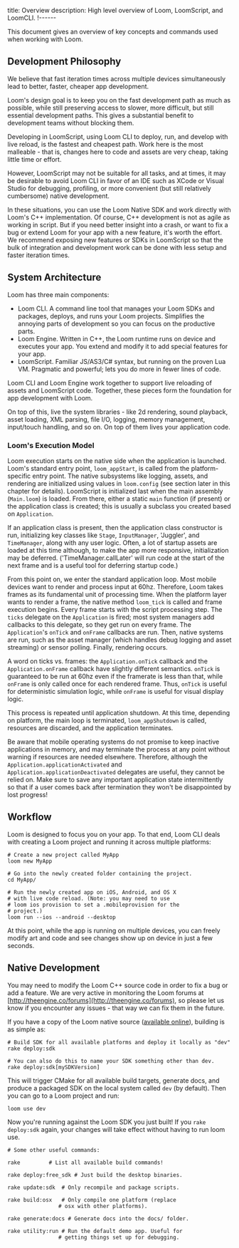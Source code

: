 title: Overview
description: High level overview of Loom, LoomScript, and LoomCLI.
!------

This document gives an overview of key concepts and commands used when working with Loom.

## Development Philosophy
We believe that fast iteration times across multiple devices simultaneously lead to better, faster, cheaper app development.

Loom's design goal is to keep you on the fast development path as much as possible, while still preserving access to slower, more difficult, but still essential development paths. This gives a substantial benefit to development teams without blocking them.

Developing in LoomScript, using Loom CLI to deploy, run, and develop with live reload, is the fastest and cheapest path. Work here is the most malleable - that is, changes here to code and assets are very cheap, taking little time or effort.

However, LoomScript may not be suitable for all tasks, and at times, it may be desirable to avoid Loom CLI in favor of an IDE such as XCode or Visual Studio for debugging, profiling, or more convenient (but still relatively cumbersome) native development. 

In these situations, you can use the Loom Native SDK and work directly with Loom's C++ implementation. Of course, C++ development is not as agile as working in script. But if you need better insight into a crash, or want to fix a bug or extend Loom for your app with a new feature, it's worth the effort. We recommend exposing new features or SDKs in LoomScript so that the bulk of integration and development work can be done with less setup and faster iteration times.

## System Architecture
Loom has three main components:

* Loom CLI. A command line tool that manages your Loom SDKs and packages, deploys, and runs your Loom projects. Simplifies the annoying parts of development so you can focus on the productive parts.
* Loom Engine. Written in C++, the Loom runtime runs on device and executes your app. You extend and modify it to add special features for your app.
* LoomScript. Familiar JS/AS3/C# syntax, but running on the proven Lua VM. Pragmatic and powerful; lets you do more in fewer lines of code.

Loom CLI and Loom Engine work together to support live reloading of assets and LoomScript code. Together, these pieces form the foundation for app development with Loom.

On top of this, live the system libraries - like 2d rendering, sound playback, asset loading, XML parsing, file I/O, logging, memory management, input/touch handling, and so on. On top of them lives your application code.

### Loom's Execution Model

Loom execution starts on the native side when the application is launched. Loom's standard entry point, `loom_appStart`, is called from the platform-specific entry point. The native subsystems like logging, assets, and rendering are initialized using values in `loom.config` (see section later in this chapter for details). LoomScript is initialized last when the main assembly (`Main.loom`)  is loaded. From there, either a static `main` function (if present) or the application class is created; this is usually a subclass you created based on `Application`. 

If an application class is present, then the application class constructor is run, initializing key classes like `Stage`, `InputManager`, 'Juggler', and `TimeManager`, along with any user logic. Often, a lot of startup assets are loaded at this time although, to make the app more responsive, initialization may be deferred. ('TimeManager.callLater' will run code at the start of the next frame and is a useful tool for deferring startup code.)

From this point on, we enter the standard application loop. Most mobile devices want to render and process input at 60hz. Therefore, Loom takes frames as its fundamental unit of processing time. When the platform layer wants to render a frame, the native method `loom_tick` is called and frame execution begins. Every frame starts with the script processing step. The `ticks` delegate on the `Application` is fired; most system managers add callbacks to this delegate, so they get run on every frame. The `Application`'s `onTick` and `onFrame` callbacks are run. Then, native systems are run, such as the asset manager (which handles debug logging and asset streaming) or sensor polling. Finally, rendering occurs.

A word on ticks vs. frames: the `Application.onTick` callback and the `Application.onFrame` callback have slightly different semantics. `onTick` is guaranteed to be run at 60hz even if the framerate is less than that, while `onFrame` is only called once for each rendered frame. Thus, `onTick` is useful for deterministic simulation logic, while `onFrame` is useful for visual display logic.

This process is repeated until application shutdown. At this time, depending on platform, the main loop is terminated, `loom_appShutdown` is called, resources are discarded, and the application terminates.

Be aware that mobile operating systems do not promise to keep inactive applications in memory, and may terminate the process at any point without warning if resources are needed elsewhere. Therefore, although the `Application.applicationActivated` and `Application.applicationDeactivated` delegates are useful, they cannot be relied on. Make sure to save any important application state intermittently so that if a user comes back after termination they won't be disappointed by lost progress!

## Workflow

Loom is designed to focus you on your app. To that end, Loom CLI deals with creating a Loom project and running it across multiple platforms:

~~~ text
# Create a new project called MyApp
loom new MyApp    

# Go into the newly created folder containing the project.
cd MyApp/

# Run the newly created app on iOS, Android, and OS X
# with live code reload. (Note: you may need to use 
# loom ios provision to set a .mobileprovision for the
# project.)
loom run --ios --android --desktop
~~~

At this point, while the app is running on multiple devices, you can freely modify art and code and see changes show up on device in just a few seconds.

## Native Development
You may need to modify the Loom C++ source code in order to fix a bug or add a feature. We are very active in monitoring the Loom forums at [http://theengine.co/forums](http://theengine.co/forums), so please let us know if you encounter any issues - that way we can fix them in the future.

If you have a copy of the Loom native source ([available online](http://theengine.co/downloads)), building is as simple as:

~~~ text
# Build SDK for all available platforms and deploy it locally as "dev"
rake deploy:sdk

# You can also do this to name your SDK something other than dev.
rake deploy:sdk[mySDKVersion]
~~~

This will trigger CMake for all available build targets, generate docs, and produce a packaged SDK on the local system called `dev` (by default). Then you can go to a Loom project and run:

~~~ text
loom use dev
~~~

Now you're running against the Loom SDK you just built! If you `rake deploy:sdk` again, your changes will take effect without having to run loom use.

~~~ text
# Some other useful commands:

rake         # List all available build commands!

rake deploy:free_sdk # Just build the desktop binaries.

rake update:sdk  # Only recompile and package scripts.

rake build:osx   # Only compile one platform (replace 
                # osx with other platforms).

rake generate:docs # Generate docs into the docs/ folder.

rake utility:run # Run the default demo app. Useful for 
                # getting things set up for debugging.
~~~
